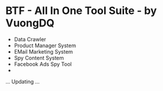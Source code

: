 # BTF - All In One Tool Suite - by VuongDQ

- Data Crawler
- Product Manager System
- EMail Marketing System
- Spy Content System
- Facebook Ads Spy Tool
- 
... Updating ...

